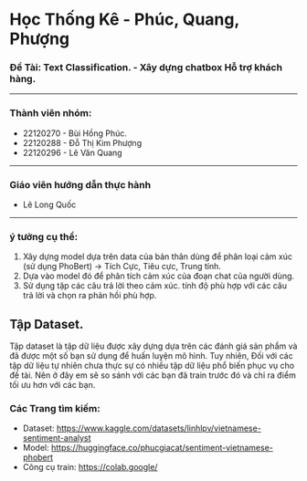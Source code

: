 # Học Thống Kê - Phúc, Quang, Phượng
### Đề Tài: Text Classification. - Xây dựng chatbox Hỗ trợ khách hàng.
---
### Thành viên nhóm:
- 22120270 - Bùi Hồng Phúc.
- 22120288 - Đỗ Thị Kim Phượng
- 22120296 - Lê Văn Quang
---
### Giáo viên hướng dẫn thực hành
- Lê Long Quốc
---
### ý tưởng cụ thể:
1. Xây dựng model dựa trên data của bản thân dùng để phân loại cảm xúc (sử dụng PhoBert) -> Tích Cực, Tiêu cực, Trung tính.
2. Dựa vào model đó để phân tích cảm xúc của đoạn chat của người dùng.
3. Sử dụng tập các câu trả lời theo cảm xúc. tính độ phù hợp với các câu trả lời và chọn ra phản hồi phù hợp.


## Tập Dataset.
Tập dataset là tập dữ liệu được xây dựng dựa trên các đánh giá sản phẩm và đã được một số bạn sử dụng để huấn luyện mô hình.
Tuy nhiên, Đối với các tập dữ liệu tự nhiên chưa thực sự có nhiều tập dữ liệu phổ biến phục vụ cho đề tài. Nên ở đây em sẽ
so sánh với các bạn đã train trước đó và chỉ ra điểm tối ưu hơn với các bạn.


### Các Trang tìm kiếm:
- Dataset: https://www.kaggle.com/datasets/linhlpv/vietnamese-sentiment-analyst
- Model: https://huggingface.co/phucgiacat/sentiment-vietnamese-phobert
- Công cụ train: https://colab.google/